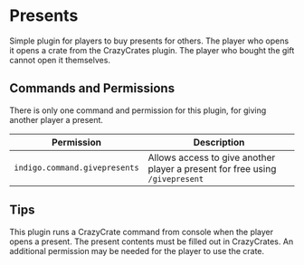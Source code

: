 # Presents
Simple plugin for players to buy presents for others. The player who opens it opens a crate from the CrazyCrates plugin. The player who bought the gift cannot open it themselves.

## Commands and Permissions
There is only one command and permission for this plugin, for giving another player a present.

Permission | Description
--- | ---
`indigo.command.givepresents` | Allows access to give another player a present for free using `/givepresent`

## Tips
This plugin runs a CrazyCrate command from console when the player opens a present. The present contents must be filled out in CrazyCrates. An additional permission may be needed for the player to use the crate.

